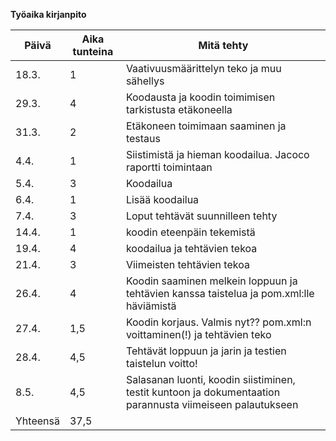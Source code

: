 **Työaika kirjanpito**

Päivä | Aika tunteina | Mitä tehty
------|---------------|-------------
18.3. | 1 | Vaativuusmäärittelyn teko ja muu sähellys
29.3. | 4 | Koodausta ja koodin toimimisen tarkistusta etäkoneella
31.3. | 2 | Etäkoneen toimimaan saaminen ja testaus
4.4. | 1 | Siistimistä ja hieman koodailua. Jacoco raportti toimintaan
5.4. | 3 | Koodailua
6.4. | 1 | Lisää koodailua
7.4. | 3 | Loput tehtävät suunnilleen tehty
14.4. | 1 | koodin eteenpäin tekemistä
19.4. | 4 | koodailua ja tehtävien tekoa
21.4. | 3 | Viimeisten tehtävien tekoa
26.4. | 4 | Koodin saaminen melkein loppuun ja tehtävien kanssa taistelua ja pom.xml:lle häviämistä
27.4. | 1,5 | Koodin korjaus. Valmis nyt?? pom.xml:n voittaminen(!) ja tehtävien teko
28.4. | 4,5 | Tehtävät loppuun ja jarin ja testien taistelun voitto! 
8.5. | 4,5 | Salasanan luonti, koodin siistiminen, testit kuntoon ja dokumentaation parannusta viimeiseen palautukseen
Yhteensä | 37,5 | 
